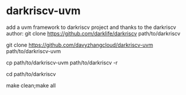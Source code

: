 # darkriscv-uvm
add a uvm framework to darkriscv project and thanks to the darkriscv author:
git clone https://github.com/darklife/darkriscv path/to/darkriscv 

git clone https://github.com/davyzhangcloud/darkriscv-uvm path/to/darkriscv-uvm

cp path/to/darkriscv-uvm path/to/darkriscv -r

cd path/to/darkriscv

make clean;make all

